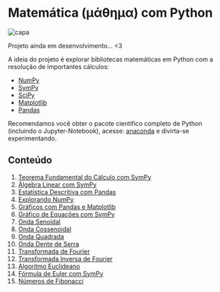 # Matemática (μάθημα) com Python

![capa](https://i.imgur.com/Z37kloc.jpg "")

Projeto ainda em desenvolvimento... <3

A ideia do projeto é explorar bibliotecas matemáticas em Python com a resolução de importantes cálculos:

- [NumPy](http://www.numpy.org/)
- [SymPy](https://www.sympy.org/en/index.html)
- [SciPy](https://www.scipy.org/)
- [Matplotlib](https://matplotlib.org/)
- [Pandas](https://pandas.pydata.org/)

Recomendamos você obter o pacote científico completo de Python (incluindo o Jupyter-Notebook), acesse: [anaconda](https://www.anaconda.com/distribution/) e divirta-se experimentando.

## Conteúdo

01. [Teorema Fundamental do Cálculo com SymPy](https://nbviewer.jupyter.org/github/the-akira/Python-Matematica/blob/master/jupyter_notebooks/calculo.ipynb)
02. [Álgebra Linear com SymPy](https://nbviewer.jupyter.org/github/the-akira/Python-Matematica/blob/master/jupyter_notebooks/linear_algebra.ipynb)
03. [Estatística Descritiva com Pandas](https://nbviewer.jupyter.org/github/the-akira/Python-Matematica/blob/master/jupyter_notebooks/estatistica_descritiva.ipynb)
04. [Explorando NumPy](https://nbviewer.jupyter.org/github/the-akira/Python-Matematica/blob/master/jupyter_notebooks/explorando_numpy.ipynb)
05. [Gráficos com Pandas e Matplotlib](https://nbviewer.jupyter.org/github/the-akira/Python-Matematica/blob/master/jupyter_notebooks/pandas_graficos.ipynb)
06. [Gráfico de Equações com SymPy](https://nbviewer.jupyter.org/github/the-akira/Python-Matematica/blob/master/jupyter_notebooks/sympy_graficos.ipynb)
07. [Onda Senoidal](https://nbviewer.jupyter.org/github/the-akira/Python-Matematica/blob/master/jupyter_notebooks/onda_senoidal.ipynb)
08. [Onda Cossenoidal](https://nbviewer.jupyter.org/github/the-akira/Python-Matematica/blob/master/jupyter_notebooks/onda_cossenoidal.ipynb)
09. [Onda Quadrada](https://nbviewer.jupyter.org/github/the-akira/Python-Matematica/blob/master/jupyter_notebooks/onda_quadrada.ipynb)
10. [Onda Dente de Serra](https://nbviewer.jupyter.org/github/the-akira/Python-Matematica/blob/master/jupyter_notebooks/onda_dente_de_serra.ipynb)
11. [Transformada de Fourier](https://nbviewer.jupyter.org/github/the-akira/Python-Matematica/blob/master/jupyter_notebooks/transformada_de_fourier.ipynb)
12. [Transformada Inversa de Fourier](https://nbviewer.jupyter.org/github/the-akira/Python-Matematica/blob/master/jupyter_notebooks/transformada_inversa_de_fourier.ipynb)
13. [Algoritmo Euclideano](https://nbviewer.jupyter.org/github/the-akira/Python-Matematica/blob/master/jupyter_notebooks/euclides.ipynb)
14. [Fórmula de Euler com SymPy](https://nbviewer.jupyter.org/github/the-akira/Python-Matematica/blob/master/jupyter_notebooks/formula_euler.ipynb)
15. [Números de Fibonacci](https://nbviewer.jupyter.org/github/the-akira/Python-Matematica/blob/master/jupyter_notebooks/fibonacci_numeros.ipynb)
